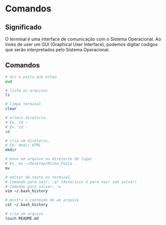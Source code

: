 # Comandos

## Significado

O terminal é uma interface de comunicação com o Sistema Operacional. Ao inves de user um GUI (Graphical User Interface), podemos digitar codigos que serão interpretados pelo Sistema Operacional.

## Comandos

```sh
# diz a pasta que estou
pwd

# lista os arquivos
ls

# limpa terminal
clear

# altera diretorio.
# Ex. cd ~
# Ex. cd -
cd

# cria um diretorio.
# Ex. mkdir HTML
mkdir

# move um arquivo ou diretorio de lugar
# Ex. mv ~/Desktop/Minha_Pasta .
mv

# editor de texto no terminal.
# Comando para sair: :q! (Asterisco é para sair sem salvar)
# Comando para salvar: :w
vim ~/.bash_history

# mostra o conteudo de um arquivo
cat ~/.bash_history

# cria um arquivo
touch README.md
```
